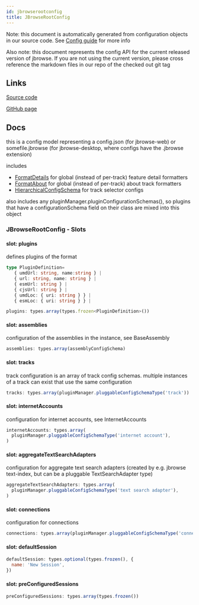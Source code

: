 ```yaml
---
id: jbrowserootconfig
title: JBrowseRootConfig
---
```


Note: this document is automatically generated from configuration objects in our
source code. See [Config guide](/docs/config_guide) for more info

Also note: this document represents the config API for the current released
version of jbrowse. If you are not using the current version, please cross
reference the markdown files in our repo of the checked out git tag

## Links

[Source code](https://github.com/GMOD/jbrowse-components/blob/main/packages/app-core/src/JBrowseConfig/index.ts)

[GitHub page](https://github.com/GMOD/jbrowse-components/tree/main/website/docs/config/JBrowseRootConfig.md)

## Docs

this is a config model representing a config.json (for jbrowse-web) or
somefile.jbrowse (for jbrowse-desktop, where configs have the .jbrowse
extension)

includes

- [FormatDetails](../formatdetails) for global (instead of per-track) feature
  detail formatters
- [FormatAbout](../formatabout) for global (instead of per-track) about track
  formatters
- [HierarchicalConfigSchema](../hierarchicalconfigschema) for track selector
  configs

also includes any pluginManager.pluginConfigurationSchemas(), so plugins that
have a configurationSchema field on their class are mixed into this object

### JBrowseRootConfig - Slots

#### slot: plugins

defines plugins of the format

```typescript
type PluginDefinition=
   { umdUrl: string, name:string } |
   { url: string, name: string } |
   { esmUrl: string } |
   { cjsUrl: string } |
   { umdLoc: { uri: string } } |
   { esmLoc: { uri: string } } |
```

```js
plugins: types.array(types.frozen<PluginDefinition>())
```

#### slot: assemblies

configuration of the assemblies in the instance, see BaseAssembly

```js
assemblies: types.array(assemblyConfigSchema)
```

#### slot: tracks

track configuration is an array of track config schemas. multiple instances of a
track can exist that use the same configuration

```js
tracks: types.array(pluginManager.pluggableConfigSchemaType('track'))
```

#### slot: internetAccounts

configuration for internet accounts, see InternetAccounts

```js
internetAccounts: types.array(
  pluginManager.pluggableConfigSchemaType('internet account'),
)
```

#### slot: aggregateTextSearchAdapters

configuration for aggregate text search adapters (created by e.g. jbrowse
text-index, but can be a pluggable TextSearchAdapter type)

```js
aggregateTextSearchAdapters: types.array(
  pluginManager.pluggableConfigSchemaType('text search adapter'),
)
```

#### slot: connections

configuration for connections

```js
connections: types.array(pluginManager.pluggableConfigSchemaType('connection'))
```

#### slot: defaultSession

```js
defaultSession: types.optional(types.frozen(), {
  name: 'New Session',
})
```

#### slot: preConfiguredSessions

```js
preConfiguredSessions: types.array(types.frozen())
```
